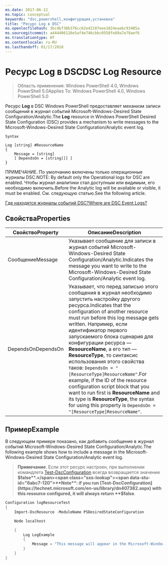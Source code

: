 ```yaml
---
ms.date: 2017-06-12
ms.topic: conceptual
keywords: "dsc,powershell,конфигурация,установка"
title: "Ресурс Log в DSC"
ms.openlocfilehash: 3bc4bf38b376cc62e42107eee1024eaabc93485a
ms.sourcegitcommit: a444406120e5af4e746cbbc0558fe89a7e78aef6
ms.translationtype: HT
ms.contentlocale: ru-RU
ms.lasthandoff: 01/17/2018
---
```

# <a name="dsc-log-resource"></a><span data-ttu-id="6abc7-103">Ресурс Log в DSC</span><span class="sxs-lookup"><span data-stu-id="6abc7-103">DSC Log Resource</span></span> 

> <span data-ttu-id="6abc7-104">Область применения: Windows PowerShell 4.0, Windows PowerShell 5.0</span><span class="sxs-lookup"><span data-stu-id="6abc7-104">Applies To: Windows PowerShell 4.0, Windows PowerShell 5.0</span></span>

<span data-ttu-id="6abc7-105">Ресурс __Log__ в DSC Windows PowerShell предоставляет механизм записи сообщений в журнал событий Microsoft-Windows-Desired State Configuration/Analytic.</span><span class="sxs-lookup"><span data-stu-id="6abc7-105">The __Log__ resource in Windows PowerShell Desired State Configuration (DSC) provides a mechanism to write messages to the Microsoft-Windows-Desired State Configuration/Analytic event log.</span></span>

```
Syntax

Log [string] #ResourceName
{
    Message = [string]
    [ DependsOn = [string[]] ]
}
```

<span data-ttu-id="6abc7-106">ПРИМЕЧАНИЕ. По умолчанию включены только операционные журналы DSC.</span><span class="sxs-lookup"><span data-stu-id="6abc7-106">NOTE: By default only the Operational logs for DSC are enabled.</span></span>
<span data-ttu-id="6abc7-107">Чтобы журнал аналитики стал доступным или видимым, его необходимо включить.</span><span class="sxs-lookup"><span data-stu-id="6abc7-107">Before the Analytic log will be available or visible, it must be enabled.</span></span>
<span data-ttu-id="6abc7-108">См. следующую статью.</span><span class="sxs-lookup"><span data-stu-id="6abc7-108">See the following article.</span></span>

[<span data-ttu-id="6abc7-109">Где находятся журналы событий DSC?</span><span class="sxs-lookup"><span data-stu-id="6abc7-109">Where are DSC Event Logs?</span></span>](https://msdn.microsoft.com/en-us/powershell/dsc/troubleshooting#where-are-dsc-event-logs)

## <a name="properties"></a><span data-ttu-id="6abc7-110">Свойства</span><span class="sxs-lookup"><span data-stu-id="6abc7-110">Properties</span></span>
|  <span data-ttu-id="6abc7-111">Свойство</span><span class="sxs-lookup"><span data-stu-id="6abc7-111">Property</span></span>  |  <span data-ttu-id="6abc7-112">Описание</span><span class="sxs-lookup"><span data-stu-id="6abc7-112">Description</span></span>   | 
|---|---| 
| <span data-ttu-id="6abc7-113">Сообщение</span><span class="sxs-lookup"><span data-stu-id="6abc7-113">Message</span></span>| <span data-ttu-id="6abc7-114">Указывает сообщение для записи в журнал событий Microsoft-Windows-Desired State Configuration/Analytic.</span><span class="sxs-lookup"><span data-stu-id="6abc7-114">Indicates the message you want to write to the Microsoft-Windows-Desired State Configuration/Analytic event log.</span></span>| 
| <span data-ttu-id="6abc7-115">DependsOn</span><span class="sxs-lookup"><span data-stu-id="6abc7-115">DependsOn</span></span> | <span data-ttu-id="6abc7-116">Указывает, что перед записью этого сообщения в журнал необходимо запустить настройку другого ресурса.</span><span class="sxs-lookup"><span data-stu-id="6abc7-116">Indicates that the configuration of another resource must run before this log message gets written.</span></span> <span data-ttu-id="6abc7-117">Например, если идентификатор первого запускаемого блока сценария для конфигурации ресурса — __ResourceName__, а его тип — __ResourceType__, то синтаксис использования этого свойства таков: `DependsOn = "[ResourceType]ResourceName"`.</span><span class="sxs-lookup"><span data-stu-id="6abc7-117">For example, if the ID of the resource configuration script block that you want to run first is __ResourceName__ and its type is __ResourceType__, the syntax for using this property is `DependsOn = "[ResourceType]ResourceName"`.</span></span>| 

## <a name="example"></a><span data-ttu-id="6abc7-118">Пример</span><span class="sxs-lookup"><span data-stu-id="6abc7-118">Example</span></span>

<span data-ttu-id="6abc7-119">В следующем примере показано, как добавить сообщение в журнал событий Microsoft-Windows-Desired State Configuration/Analytic.</span><span class="sxs-lookup"><span data-stu-id="6abc7-119">The following example shows how to include a message in the Microsoft-Windows-Desired State Configuration/Analytic event log.</span></span>

> <span data-ttu-id="6abc7-120">**Примечание**. Если этот ресурс настроен, при выполнении командлета [Test-DscConfiguration](https://technet.microsoft.com/en-us/library/dn407382.aspx) всегда возвращается значение **$false**.</span><span class="sxs-lookup"><span data-stu-id="6abc7-120">**Note**: if you run [Test-DscConfiguration](https://technet.microsoft.com/en-us/library/dn407382.aspx) with this resource configured, it will always return **$false**.</span></span>

```powershell 
Configuration logResourceTest
{
    Import-DscResource -ModuleName PSDesiredStateConfiguration

    Node localhost

    {
        Log LogExample
        {
            Message = "This message will appear in the Microsoft-Windows-Desired State Configuration/Analytic event log."
        }
    }
}
```

